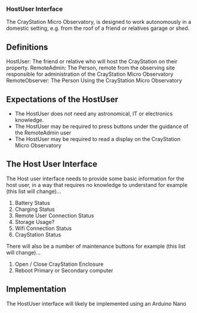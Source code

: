 ### HostUser Interface

The CrayStation Micro Observatory, is designed to work autonomously in a domestic setting, e.g. from the roof of a friend or relatives garage or shed.

## Definitions

HostUser:  The friend or relative who will host the CrayStation on their property.
RemoteAdmin: The Person, remote from the observing site responsible for administration of the CrayStation Micro Observatory
RemoteObserver: The Person Using the CrayStation Micro Observatory

## Expectations of the HostUser

- The HostUser does not need any astronomical, IT or electronics knowledge.
- The HostUser may be required to press buttons under the guidance of the RemoteAdmin user
- The HostUser may be required to read a display on the CrayStation Micro Observatory

## The Host User Interface

The Host user interface needs to provide some basic information for the host user, in a way that requires no knowledge to understand for example (this list will change)...

1. Battery Status
2. Charging Status
3. Remote User Connection Status
4. Storage Usage?
5. Wifi Connection Status
6. CrayStation Status

There will also be a number of maintenance buttons for example (this list will change)...

1. Open / Close CrayStation Enclosure
2. Reboot Primary or Secondary computer

## Implementation

The HostUser interface will likely be implemented using an Arduino Nano



